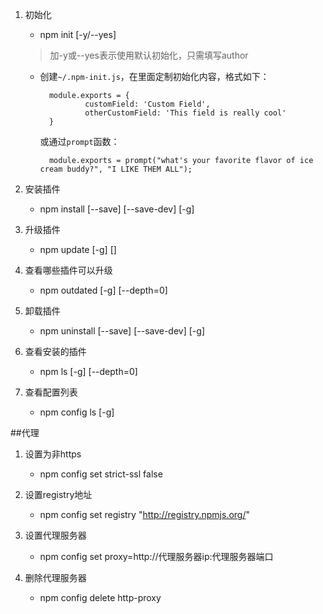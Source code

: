 1. 初始化
	- npm init [-y/--yes]
	>加-y或--yes表示使用默认初始化，只需填写author
	- 创建`~/.npm-init.js`，在里面定制初始化内容，格式如下：
		
			module.exports = {
					customField: 'Custom Field',
					otherCustomField: 'This field is really cool'
			}
	
		或通过`prompt`函数：
	
			module.exports = prompt("what's your favorite flavor of ice cream buddy?", "I LIKE THEM ALL");




2. 安装插件
	- npm install [--save] [--save-dev] [-g]

3. 升级插件
	- npm update [-g] [<packageName>]

4. 查看哪些插件可以升级
	- npm outdated [-g] [--depth=0]

5. 卸载插件
	- npm uninstall [--save] [--save-dev] [-g] <packName>

6. 查看安装的插件
	- npm ls [-g] [--depth=0]

7. 查看配置列表
	- npm config ls [-g]


##代理
1. 设置为非https
	- npm config set strict-ssl false

2. 设置registry地址
	- npm config set registry "http://registry.npmjs.org/"

3. 设置代理服务器
	- npm config set proxy=http://代理服务器ip:代理服务器端口

4. 删除代理服务器
	- npm config delete http-proxy